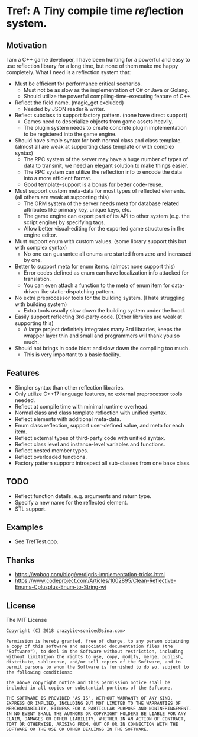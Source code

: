 # Tref: A *T*iny compile time *ref*lection system.

## Motivation
I am a C++ game developer, I have been hunting for a powerful and easy to use reflection library for a long time, but none of them make me happy completely. 
What I need is a reflection system that:

- Must be efficient for performance critical scenarios.
    - Must not be as slow as the implementation of C# or Java or Golang.
    - Should utilize the powerful compiling-time-executing feature of C++.
- Reflect the field name. (magic_get excluded)
    - Needed by JSON reader & writer.
- Reflect subclass to support factory pattern. (none have direct support)
    - Games need to deserialize objects from game assets heavily.
    - The plugin system needs to create concrete plugin implementation to be registered into the game engine.
- Should have simple syntax for both normal class and class template. (almost all are weak at supporting class template or with complex syntax)    
    - The RPC system of the server may have a huge number of types of data to transmit, we need an elegant solution to make things easier.    
    - The RPC system can utilize the reflection info to encode the data into a more efficient format.
    - Good template-support is a bonus for better code-reuse.
- Must support custom meta-data for most types of reflected elements. (all others are weak at supporting this)
    - The ORM system of the server needs meta for database related attributes like primary key, unique keys, etc.
    - The game engine can export part of its API to other system (e.g. the script engine) by specifying tags.
    - Allow better visual-editing for the exported game structures in the engine editor.
- Must support enum with custom values. (some library support this but with complex syntax)
    - No one can guarantee all enums are started from zero and increased by one.
- Better to support meta for enum items. (almost none support this)
    - Error codes defined as enum can have localization info attacked for translation.
    - You can even attach a function to the meta of enum item for data-driven like static-dispatching pattern.
- No extra preprocessor tools for the building system. (I hate struggling with building system)
    - Extra tools usually slow down the building system under the hood.
- Easily support reflecting 3rd-party code. (Other libraries are weak at supporting this)
    - A large project definitely integrates many 3rd libraries, keeps the wrapper layer thin and small and programmers will thank you so much.
- Should not brings in code bloat and slow down the compiling too much. 
    - This is very important to a basic facility.

## Features
- Simpler syntax than other reflection libraries.
- Only utilize C++17 language features, no external preprocessor tools needed.
- Reflect at compile time with minimal runtime overhead.
- Normal class and class template reflection with unified syntax.
- Reflect elements with additional meta-data.
- Enum class reflection, support user-defined value, and meta for each item.
- Reflect external types of third-party code with unified syntax.
- Reflect class level and instance-level variables and functions.
- Reflect nested member types.
- Reflect overloaded functions.
- Factory pattern support: introspect all sub-classes from one base class.

## TODO
- Reflect function details, e.g. arguments and return type.
- Specify a new name for the reflected element.
- STL support.

## Examples

- See TrefTest.cpp.

## Thanks
- https://woboq.com/blog/verdigris-implementation-tricks.html
- https://www.codeproject.com/Articles/1002895/Clean-Reflective-Enums-Cplusplus-Enum-to-String-wi

## License

The MIT License

```
Copyright (C) 2018 crazybie<soniced@sina.com>

Permission is hereby granted, free of charge, to any person obtaining a copy of this software and associated documentation files (the "Software"), to deal in the Software without restriction, including without limitation the rights to use, copy, modify, merge, publish, distribute, sublicense, and/or sell copies of the Software, and to permit persons to whom the Software is furnished to do so, subject to the following conditions:

The above copyright notice and this permission notice shall be included in all copies or substantial portions of the Software.

THE SOFTWARE IS PROVIDED "AS IS", WITHOUT WARRANTY OF ANY KIND, EXPRESS OR IMPLIED, INCLUDING BUT NOT LIMITED TO THE WARRANTIES OF MERCHANTABILITY, FITNESS FOR A PARTICULAR PURPOSE AND NONINFRINGEMENT. IN NO EVENT SHALL THE AUTHORS OR COPYRIGHT HOLDERS BE LIABLE FOR ANY CLAIM, DAMAGES OR OTHER LIABILITY, WHETHER IN AN ACTION OF CONTRACT, TORT OR OTHERWISE, ARISING FROM, OUT OF OR IN CONNECTION WITH THE SOFTWARE OR THE USE OR OTHER DEALINGS IN THE SOFTWARE.
```